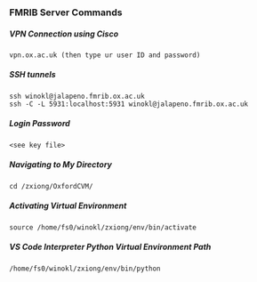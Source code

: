 ### FMRIB Server Commands
##### VPN Connection using Cisco
```
vpn.ox.ac.uk (then type ur user ID and password)
```
##### SSH tunnels
```
ssh winokl@jalapeno.fmrib.ox.ac.uk
ssh -C -L 5931:localhost:5931 winokl@jalapeno.fmrib.ox.ac.uk
```
##### Login Password
```
<see key file>
```
##### Navigating to My Directory
```
cd /zxiong/OxfordCVM/
```
##### Activating Virtual Environment
```
source /home/fs0/winokl/zxiong/env/bin/activate
```
##### VS Code Interpreter Python Virtual Environment Path
```
/home/fs0/winokl/zxiong/env/bin/python
```
